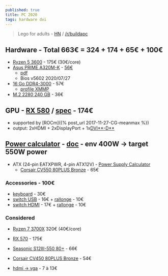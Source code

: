 ```yaml
---
published: true
title: PC 2020
tags: hardware dvi
---
```

> Lego for adults - [HN](https://news.ycombinator.com/item?id=27009256) / [/r/buildapc](https://old.reddit.com/r/buildapc/)

## Hardware - Total 663€ = 324 + 174 + 65€ + 100€
- [Ryzen 5 3600](https://fr.alternate.be/AMD/Ryzen-5-3600-socket-AM4-Processeur/html/product/1553392?event=search) - 175€ (30€/core)
- [Asus PRIME A320M-K](https://www.youtube.com/watch?v=ooLyEmrbEz8) - [56€](https://www.amazon.fr/gp/product/B06Y6GDYD4/ref=ox_sc_act_title_1?smid=A1X6FK5RDHNB96&psc=1)
	- [pdf](https://images-eu.ssl-images-amazon.com/images/I/B1uz9P-26gS.pdf)
    - Bios v5602 2020/07/27
- [16 Go DDR4-3000](https://www.amazon.fr/gp/product/B07BL242X3/ref=ppx_yo_dt_b_asin_title_o07_s01?ie=UTF8&psc=1) - 57€
	- [profile XMMP](https://www.youtube.com/watch?v=93nvDJRPBLE)
- [M.2 2280 240 GB](https://www.amazon.fr/gp/product/B078WYS5K6/ref=ppx_yo_dt_b_asin_title_o07_s00?ie=UTF8&th=1) - 36€


## GPU - [RX 580](https://www.amazon.fr/gp/product/B071Y7XJXN/ref=ppx_yo_dt_b_asin_title_o04_s01?ie=UTF8&psc=1) / [spec](https://images-na.ssl-images-amazon.com/images/I/A1uep1I3U5L.pdf) - 174€
- supported by [ROCm]({% post_url 2017-11-27-CG-meanmax %})
- output: 2xHDMI + 2xDisplayPort + 1x[DVI**-D**](https://www.amazon.fr/YIWENTEC-Adapter-Active-Converter-Monitor/dp/B07J6N9DZW/ref=sr_1_16?__mk_fr_FR=%C3%85M%C3%85%C5%BD%C3%95%C3%91&dchild=1&keywords=vga+dvi&qid=1597571299&sr=8-16)

## [Power calculator](https://www.bequiet.com/fr/psucalculator/) - [doc](https://www.commentcamarche.net/faq/11133-comment-choisir-son-alimentation-pc) - env 400W -> target 550W power
- ATX (24-pin EATXPWR, 4-pin ATX12V) - [Power Supply Calculator](https://outervision.com/b/YQnOrb)
    - [Corsair CV550 80PLUS Bronze](https://www.ldlc.com/fiche/PB00313685.html) - 65€   

### Accessories - 100€
- [keyboard](https://www.amazon.fr/gp/product/B081YKB238/ref=ppx_yo_dt_b_asin_title_o02_s00?ie=UTF8&psc=1) - 30€
- [switch USB](https://www.amazon.fr/gp/product/B07WMG6LB7/ref=ppx_yo_dt_b_asin_title_o05_s00?ie=UTF8&psc=1) - 16€ + [rallonge](https://www.amazon.fr/gp/product/B082F4J62K/ref=ppx_yo_dt_b_asin_title_o01_s00?ie=UTF8&psc=1) - 10€
- [switch HDMI](https://www.amazon.fr/gp/product/B07KSYS2L4/ref=ppx_yo_dt_b_asin_title_o05_s01?ie=UTF8&psc=1) - 17€ + [rallonge](https://www.amazon.fr/gp/product/B010GJMVRY/ref=ppx_yo_dt_b_asin_title_o05_s01?ie=UTF8&psc=1) - 10€

### Considered
- [Ryzen 7 3700X](https://fr.alternate.be/AMD/Ryzen-7-3700X-socket-AM4-Processeur/html/product/1553396?event=search) 320€ (40€/core)
- [RX 570](https://www.amazon.fr/gp/product/B0785Q6DYP/ref=ox_sc_act_title_5?smid=A1X6FK5RDHNB96&psc=1) - 175€
- [Seasonic S12III-550 80+](https://www.ldlc.com/fiche/PB00272595.html) - 66€
- [Corsair CV450 80PLUS Bronze](https://www.ldlc.com/fiche/PB00313686.html) - 54€

- [hdmi -> vga](https://www.amazon.fr/gp/product/B01E8DD6J6/ref=ppx_yo_dt_b_asin_title_o04_s00?ie=UTF8&psc=1) - 7 à 13€
